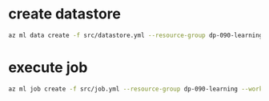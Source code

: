 # create datastore

```bash
az ml data create -f src/datastore.yml --resource-group dp-090-learning --workspace-name aml-ws
```

# execute job

```bash
az ml job create -f src/job.yml --resource-group dp-090-learning --workspace-name aml-ws
```
